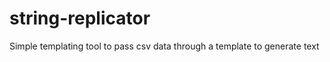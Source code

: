 string-replicator
=================

Simple templating tool to pass csv data through a template to generate text

